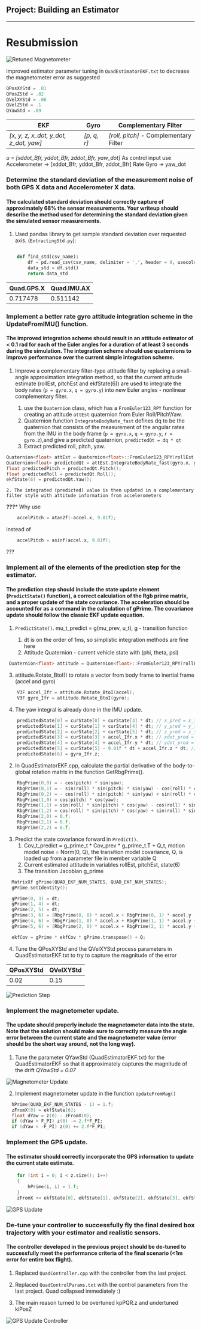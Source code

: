 ## Project: Building an Estimator

---
# Resubmission
![Retuned Magnetometer](./estimation_im/RetunedMagnetometer.png)

improved estimator parameter tuning in `QuadEstimatorEKF.txt` to decrease the magnetometer error as suggested
```cpp
QPosXYStd = .01
QPosZStd = .02
QVelXYStd = .06
QVelZStd = .1
QYawStd = .09
```

EKF | Gyro | Complementary Filter
-----|-------|---------------------------
*[x, y, z, x_dot, y_dot, z_dot, yaw]*  | *[p, q, r]*  | *[roll, pitch]* - Complementary Filter

*u = [xddot_Bfr, yddot_Bfr, zddot_Bfr, yaw_dot]* 
As control input use Accelerometer -> [xddot_Bfr, yddot_Bfr, zddot_Bfr]
                    Rate Gyro -> yaw_dot
                    
### Determine the standard deviation of the measurement noise of both GPS X data and Accelerometer X data.

#### The calculated standard deviation should correctly capture  of approximately 68% the sensor measurements. Your writeup should describe the method used for determining the standard deviation given the simulated sensor measurements.

1. Used pandas library to get sample standard deviation over requested axis. (`ExtractingStd.py`):

```python

    def find_std(csv_name):
        df = pd.read_csv(csv_name, delimiter = ',', header = 0, usecols = [1], parse_dates=True)
        data_std = df.std()
        return data_std
```    
  
Quad.GPS.X   | Quad.IMU.AX 
-------------|-------------   
0.717478     |  0.511142

### Implement a better rate gyro attitude integration scheme in the UpdateFromIMU() function.

#### The improved integration scheme should result in an attitude estimator of < 0.1 rad for each of the Euler angles for a duration of at least 3 seconds during the simulation. The integration scheme should use quaternions to improve performance over the current simple integration scheme.

1. Improve a complementary filter-type attitude filter by replacing a small-angle approximation integration method, so that the current attitude estimate (rollEst, pitchEst and ekfState(6)) are used to integrate the body rates (`p = gyro.x`, `q = gyro.y`) into new Euler angles - nonlinear complementary filter.

    1. use the `Quaternion` class, which has a `FromEuler123_RPY` function for creating an attitude `attEst` quaternion from Euler Roll/Pitch\Yaw. 
    2. Quaternion function `IntegrateBodyRate_fast` defines dq to be the quaternion that consists of the measurement of the angular rates from the IMU in the body frame (`p = gyro.x`, `q = gyro.y`, `r = gyro.z`),and give a predicted quaternion, `predictedQt = dq * qt`
    3. Extract predicted roll, pitch, yaw.

```cpp
Quaternion<float> attEst = Quaternion<float>::FromEuler123_RPY(rollEst, pitchEst, ekfState(6));
Quaternion<float> predictedQt = attEst.IntegrateBodyRate_fast(gyro.x, gyro.y, gyro.z, dtIMU / 2.f);
float predictedPitch = predictedQt.Pitch();
float predictedRoll = predictedQt.Roll();
ekfState(6) = predictedQt.Yaw();
```

	2. The integrated (predicted) value is then updated in a complementary filter style with attitude information from accelerometers
	
**???*** Why use 
```cpp
    accelPitch = atan2f(-accel.x, 9.81f);
```
instead of 
```cpp
    accelPitch = asinf(accel.x, 9.81f);
```
???

### Implement all of the elements of the prediction step for the estimator.

#### The prediction step should include the state update element (`PredictState()` function), a correct calculation of the Rgb prime matrix, and a proper update of the state covariance. The acceleration should be accounted for as a command in the calculation of gPrime. The covariance update should follow the classic EKF update equation.

1. `PredictState()`. mu_t_predict = g(mu_prev, u_t), 
g - transition function

	1. dt is on the order of 1ms, so simplistic integration methods are fine here
	2.  Attitude Quaternion  - current vehicle state with (phi, theta, psi)

```cpp
 Quaternion<float> attitude = Quaternion<float>::FromEuler123_RPY(rollEst, pitchEst, curState(6));
```

3. attitude.Rotate_BtoI(<V3F>) to rotate a vector from body frame to inertial frame (accel and gyro)

```cpp
	V3F accel_Ifr = attitude.Rotate_BtoI(accel);
	V3F gyro_Ifr = attitude.Rotate_BtoI(gyro);
```

4. The yaw integral is already done in the IMU update. 

```cpp
	predictedState[0] = curState[0] + curState[3] * dt; // x_pred = x_t + xdot_t * dt
	predictedState[1] = curState[1] + curState[4] * dt; // y_pred = y_t + ydot_t * dt
	predictedState[2] = curState[2] + curState[5] * dt; // z_pred = z_t + zdot_t * dt
	predictedState[3] = curState[3] + accel_Ifr.x * dt; // xdot_pred = xdot_t + xddot_t * dt
	predictedState[4] = curState[4] + accel_Ifr.y * dt; // ydot_pred = ydot_t + yddot_t * dt
	predictedState[5] = curState[5] - 9.81f * dt + accel_Ifr.z * dt; // zdot_pred = zdot_t + zddot_t * dt
	predictedState[6] = gyro_Ifr.z;
```

2. In QuadEstimatorEKF.cpp, calculate the partial derivative of the body-to-global rotation matrix in the function GetRbgPrime(). 
	
```cpp
    RbgPrime(0,0) = - cos(pitch) * sin(yaw);
    RbgPrime(0,1) = - sin(roll) * sin(pitch) * sin(yaw) - cos(roll) * cos(yaw);
    RbgPrime(0,2) = - cos(roll) * sin(pitch) * sin(yaw) + sin(roll) * cos(yaw);
    RbgPrime(1,0) = cos(pitch) * cos(yaw);
    RbgPrime(1,1) = sin(roll) * sin(pitch) * cos(yaw) - cos(roll) * sin(yaw);
    RbgPrime(1,2) = cos(roll) * sin(pitch) * cos(yaw) + sin(roll) * sin(yaw);
    RbgPrime(2,0) = 0.f;
    RbgPrime(2,1) = 0.f;
    RbgPrime(2,2) = 0.f;
```	
	
3. Predict the state covariance forward in `Predict()`.
	1. Cov_t_predict = g_prime_t * Cov_prev * g_prime_t.T + Q_t,  motion model noise = Norm(0, Q), the transition model covariance, Q, is loaded up from a parameter file in member variable Q
	2. Current estimated attitude in variables rollEst, pitchEst, state(6)
	3. The transition Jacobian g_prime

```cpp
  MatrixXf gPrime(QUAD_EKF_NUM_STATES, QUAD_EKF_NUM_STATES);
  gPrime.setIdentity();

  gPrime(0, 3) = dt;
  gPrime(1, 4) = dt;
  gPrime(2, 5) = dt;
  gPrime(3, 6) = (RbgPrime(0, 0) * accel.x + RbgPrime(0, 1) * accel.y + RbgPrime(0, 2) * accel.y) * dt;
  gPrime(4, 6) = (RbgPrime(1, 0) * accel.x + RbgPrime(1, 1) * accel.y + RbgPrime(1, 2) * accel.y) * dt;
  gPrime(5, 6) = (RbgPrime(2, 0) * accel.x + RbgPrime(2, 1) * accel.y + RbgPrime(2, 2) * accel.y) * dt;

  ekfCov = gPrime * ekfCov * gPrime.transpose() + Q;
```	
		
4. Tune the QPosXYStd and the QVelXYStd process parameters in QuadEstimatorEKF.txt to try to capture the magnitude of the error 

QPosXYStd | QVelXYStd
----------|----------
0.02	  | 0.15

![Prediction Step](./estimation_im/PredictionStep.png)


### Implement the magnetometer update.

#### The update should properly include the magnetometer data into the state. Note that the solution should make sure to correctly measure the angle error between the current state and the magnetometer value (error should be the short way around, not the long way).

1. Tune the parameter QYawStd (QuadEstimatorEKF.txt) for the QuadEstimatorEKF so that it approximately captures the magnitude of the drift
*QYawStd = 0.07*

![Magnetometer Update](./estimation_im/MagnetometerUpdate.png)

2. Implement magnetometer update in the function `UpdateFromMag()`

```cpp
  hPrime(QUAD_EKF_NUM_STATES - 1) = 1.f;
  zFromX(0) = ekfState[6];
  float dYaw = z(0) - zFromX(0);
  if (dYaw > F_PI) z(0) -= 2.f*F_PI;
  if (dYaw < -F_PI) z(0) += 2.f*F_PI;
```

### Implement the GPS update.

#### The estimator should correctly incorporate the GPS information to update the current state estimate.

```cpp
    for (int i = 0; i < z.size(); i++)
    {
        hPrime(i, i) = 1.f;
    }
    zFromX << ekfState[0], ekfState[1], ekfState[2], ekfState[3], ekfState[4], ekfState[5];
```

![GPS Update](./estimation_im/GPSUpdate.png)

### De-tune your controller to successfully fly the final desired box trajectory with your estimator and realistic sensors.

#### The controller developed in the previous project should be de-tuned to successfully meet the performance criteria of the final scenario (<1m error for entire box flight).

1. Replaced `QuadController.cpp` with the controller from the last project.

2. Replaced `QuadControlParams.txt` with the control parameters from the last project. Quad collapsed immediately :)

3. The main reason turned to be overtuned kpPQR.z and undertuned kiPosZ

![GPS Update Controller](./estimation_im/GPSUpdate_Controller.png)

